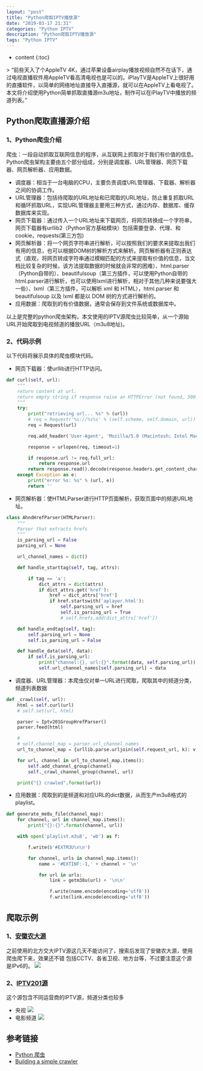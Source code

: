 ```yaml
---
layout: "post"
title: "Python爬取IPTV播放源"
date: "2019-03-17 21:31"
categories: "Python IPTV"
description: "Python爬取IPTV播放源"
tags: "Python IPTV"
---
```

* content
{:toc}

<div class="postImg" style="background-image:url(http://carforeasy.cn/python爬取iptv播放源-aba03b31.png)"></div>
> “前些天入了个AppleTV 4K，通过苹果设备airplay播放视频自然不在话下，通过电视直播软件用AppleTV看高清电视也是可以的。iPlayTV是AppleTV上很好用的直播软件，以简单的网络地址直接导入直播源，就可以在AppleTV上看电视了。本文将介绍使用Python简单抓取直播源m3u地址，制作可以在iPlayTV中播放的频道列表。”




## Python爬取直播源介绍

### 1、Python爬虫介绍
爬虫：一段自动抓取互联网信息的程序，从互联网上抓取对于我们有价值的信息。
Python爬虫架构主要由五个部分组成，分别是调度器、URL管理器、网页下载器、网页解析器、应用数据。

+ 调度器：相当于一台电脑的CPU，主要负责调度URL管理器、下载器、解析器之间的协调工作。
+ URL管理器：包括待爬取的URL地址和已爬取的URL地址，防止重复抓取URL和循环抓取URL，实现URL管理器主要用三种方式，通过内存、数据库、缓存数据库来实现。
+ 网页下载器：通过传入一个URL地址来下载网页，将网页转换成一个字符串，网页下载器有urllib2（Python官方基础模块）包括需要登录、代理、和cookie，requests(第三方包)
+ 网页解析器：将一个网页字符串进行解析，可以按照我们的要求来提取出我们有用的信息，也可以根据DOM树的解析方式来解析。网页解析器有正则表达式（直观，将网页转成字符串通过模糊匹配的方式来提取有价值的信息，当文档比较复杂的时候，该方法提取数据的时候就会非常的困难）、html.parser（Python自带的）、beautifulsoup（第三方插件，可以使用Python自带的html.parser进行解析，也可以使用lxml进行解析，相对于其他几种来说要强大一些）、lxml（第三方插件，可以解析 xml 和 HTML），html.parser 和 beautifulsoup 以及 lxml 都是以 DOM 树的方式进行解析的。
+ 应用数据：爬取到的有价值数据，通常会保存到文件系统或数据库中。

以上是完整的python爬虫架构，本文使用的IPTV源爬虫比较简单，从一个源始URL开始爬取到电视频道的播放URL（m3u8地址)。

### 2、代码示例
以下代码将展示具体的爬虫模块代码。
+ 网页下载器：使urllib进行HTTP访问。

```python
def curl(self, url):
    """
    return content at url.
    return empty string if response raise an HTTPError (not found, 500...)
    """
    try:
        print("retrieving url... %s" % (url))
        # req = Request('%s://%s%s' % (self.scheme, self.domain, url))
        req = Request(url)

        req.add_header('User-Agent', 'Mozilla/5.0 (Macintosh; Intel Mac OS X 10_14_3) AppleWebKit/605.1.15 (KHTML, like Gecko) Version/12.0.i/605.1.15')

        response = urlopen(req, timeout=1)

        if response.url != req.full_url:
            return response.url
        return response.read().decode(response.headers.get_content_charset(), 'ignore')
    except Exception as e:
        print("error %s: %s" % (url, e))
        return ''
```

+ 网页解析器：使HTMLParser进行HTTP页面解析，获取页面中的频道URL地址。

```python
class AhndHrefParser(HTMLParser):
    """
    Parser that extracts hrefs
    """
    is_parsing_url = False
    parsing_url = None

    url_channel_names = dict()

    def handle_starttag(self, tag, attrs):

        if tag == 'a':
            dict_attrs = dict(attrs)
            if dict_attrs.get('href'):
                href = dict_attrs['href']
                if href.startswith('aplayer.html'):
                    self.parsing_url = href
                    self.is_parsing_url = True
                    # self.hrefs.add(dict_attrs['href'])

    def handle_endtag(self, tag):
        self.parsing_url = None
        self.is_parsing_url = False

    def handle_data(self, data):
        if self.is_parsing_url:
            print("channel:{}, url:{}".format(data, self.parsing_url))
            self.url_channel_names[self.parsing_url] = data

```

+ 调度器、URL管理器：本爬虫仅对单一URL进行爬取，爬取其中的频道分类，频道列表数据

```python
def _crawl(self, url):
    html = self.curl(url)
    # self.set(url, html)

    parser = Iptv201GroupHrefParser()
    parser.feed(html)

    #
    # self.channel_map = parser.url_channel_names
    url_to_channel_map = {urllib.parse.urljoin(self.request_url, k): v for k, v in parser.url_channel_names.items()}

    for url, channel in url_to_channel_map.items():
        self.add_channel_group(channel)
        self._crawl_channel_group(channel, url)

    print("{} crawled".format(url))
```

+ 应用数据：爬取到的是频道和对应URL的dict数据，从而生产m3u8格式的playlist。

```python
def generate_me8u_file(channel_map):
    for channel, url in channel_map.items():
        print("{}:{}".format(channel, url))

    with open('playlist.m3u8', 'wb') as f:

        f.write(b'#EXTM3U\n\n')

        for channel, urls in channel_map.items():
            name = '#EXTINF:-1,' + channel + '\n'

            for url in urls:
                link = getm38u(url) + '\n\n'

                f.write(name.encode(encoding='utf8'))
                f.write(link.encode(encoding='utf8'))

```

## 爬取示例
###  1、[安徽农大源](http://itv.ahau.edu.cn/)
之前使用的北方交大IPTV源这几天不能访问了，搜索后发现了安徽农大源，使用爬虫爬下来，效果还不错
包括CCTV、各省卫视、地方台等，不过要注意这个源是IPv6的。
![](http://carforeasy.cn/python爬取iptv播放源-b2278936.png)

###  2、[IPTV201源](http://iptv201.com)
这个源包含不同运营商的IPTV源，频道分类也较多
+ 央视
![](http://carforeasy.cn/python爬取iptv播放源-7160ae0b.png)
+ 电影频道
![](http://carforeasy.cn/python爬取iptv播放源-37e07879.png)

## 参考链接
+ [Python 爬虫](https://blog.csdn.net/guoqiankunmiss/article/details/83929625)
+ [Building a simple crawler](https://www.debrice.com/building-a-simple-crawler/)
